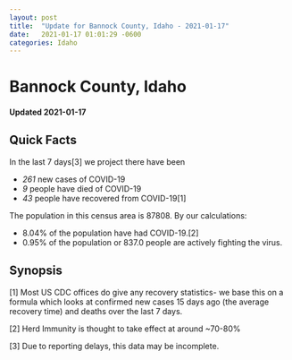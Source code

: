 ```yaml
---
layout: post
title:  "Update for Bannock County, Idaho - 2021-01-17"
date:   2021-01-17 01:01:29 -0600
categories: Idaho
---
```


# Bannock County, Idaho
#### Updated 2021-01-17

## Quick Facts

In the last 7 days[3] we project there have been
- *261* new cases of COVID-19
- *9* people have died of COVID-19
- *43* people have recovered from COVID-19[1]

The population in this census area is 87808. By our calculations:
- 8.04% of the population have had COVID-19.[2]
- 0.95% of the population or 837.0 people are actively fighting the virus.

## Synopsis




[1] Most US CDC offices do give any recovery statistics- we base this on a formula which looks at confirmed new cases
15 days ago (the average recovery time) and deaths over the last 7 days.

[2] Herd Immunity is thought to take effect at around ~70-80%

[3] Due to reporting delays, this data may be incomplete.
 
    